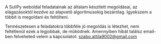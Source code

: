 A SuliPy weboldal feladatainak az általam készített megoldásai, az elágazásoktól kezdve az alapvető algoritmusokig bezárólag. Igyekszem a többit is megoldani és feltölteni.

Természetesen a feladatokra többféle jó megoldás is létezhet, nem feltétlenül ezek a legjobbak, de működnek. Amennyiben hibát találsz email-ben felveheted velem a kapcsolatot: szabo.attila9002@gmail.com
